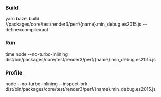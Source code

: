 ### Build

yarn bazel build //packages/core/test/render3/perf/{name}.min_debug.es2015.js --define=compile=aot

### Run 

time node --no-turbo-inlining dist/bin/packages/core/test/render3/perf/{name}.min_debug.es2015.js

### Profile

node --no-turbo-inlining --inspect-brk dist/bin/packages/core/test/render3/perf/{name}.min_debug.es2015.js